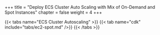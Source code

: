 +++
title = "Deploy ECS Cluster Auto Scaling with Mix of On-Demand and Spot Instances"
chapter = false
weight = 4
+++

{{< tabs name="ECS Cluster Autoscaling" >}}
{{< tab name="cdk" include="tabs/ec2-spot.md" />}}
{{< /tabs >}}
